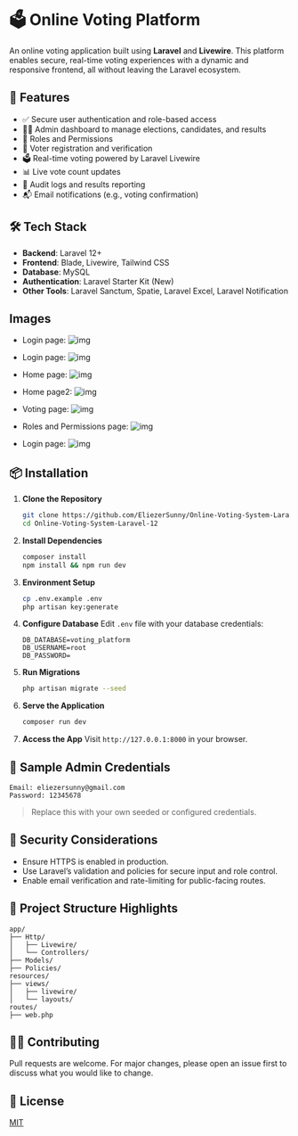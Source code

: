 # 🗳️ Online Voting Platform

An online voting application built using **Laravel** and **Livewire**. This platform enables secure, real-time voting experiences with a dynamic and responsive frontend, all without leaving the Laravel ecosystem.

## 🚀 Features

* ✅ Secure user authentication and role-based access
* 🧑‍⚖️ Admin dashboard to manage elections, candidates, and results
* 👥 Roles and Permissions
* 👥 Voter registration and verification
* 🗳️ Real-time voting powered by Laravel Livewire
* 📊 Live vote count updates
* 📄 Audit logs and results reporting
* 📬 Email notifications (e.g., voting confirmation)

## 🛠️ Tech Stack

* **Backend**: Laravel 12+
* **Frontend**: Blade, Livewire, Tailwind CSS
* **Database**: MySQL
* **Authentication**: Laravel Starter Kit  (New)
* **Other Tools**: Laravel Sanctum, Spatie, Laravel Excel, Laravel Notification

## Images

* Login page:
![img](img/login.png)

* Login page:
![img](img/login_error.png)

* Home page:
![img](img/home_page.png)

* Home page2:
![img](img/home_page2.png)

* Voting page:
![img](img/voting_page.png)

* Roles and Permissions page:
![img](img/roles_permissions.png)

* Login page:
![img](img/dashboard.png)


## 📦 Installation

1. **Clone the Repository**

   ```bash
   git clone https://github.com/EliezerSunny/Online-Voting-System-Laravel-12.git
   cd Online-Voting-System-Laravel-12
   ```

2. **Install Dependencies**

   ```bash
   composer install
   npm install && npm run dev
   ```

3. **Environment Setup**

   ```bash
   cp .env.example .env
   php artisan key:generate
   ```

4. **Configure Database**
   Edit `.env` file with your database credentials:

   ```
   DB_DATABASE=voting_platform
   DB_USERNAME=root
   DB_PASSWORD=
   ```

5. **Run Migrations**

   ```bash
   php artisan migrate --seed
   ```

6. **Serve the Application**

   ```bash
   composer run dev
   ```

7. **Access the App**
   Visit `http://127.0.0.1:8000` in your browser.

## 🧪 Sample Admin Credentials

```
Email: eliezersunny@gmail.com
Password: 12345678
```

> Replace this with your own seeded or configured credentials.

## 🔐 Security Considerations

* Ensure HTTPS is enabled in production.
* Use Laravel’s validation and policies for secure input and role control.
* Enable email verification and rate-limiting for public-facing routes.

## 📁 Project Structure Highlights

```
app/
├── Http/
│   ├── Livewire/
│   └── Controllers/
├── Models/
├── Policies/
resources/
├── views/
│   ├── livewire/
│   └── layouts/
routes/
├── web.php
```

## 🧑‍💻 Contributing

Pull requests are welcome. For major changes, please open an issue first to discuss what you would like to change.

## 📄 License

[MIT](LICENSE)
